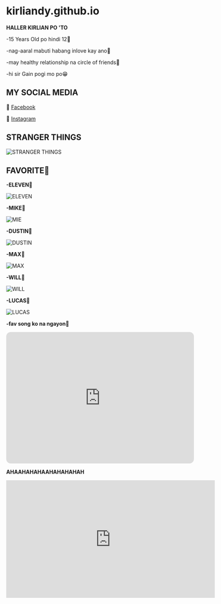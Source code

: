 # kirliandy.github.io

**HALLER KIRLIAN PO 'TO**

-15 Years Old po hindi 12😤

-nag-aaral mabuti habang inlove kay ano🤭

-may healthy relationship na circle of friends🫶

-hi sir Gain pogi mo po😁


## MY SOCIAL MEDIA

🔗 [Facebook](https://www.facebook.com/kirlian.nhikel?mibextid=ZbWKwL)

🔗 [Instagram](https://www.instagram.com/kliannnn/?next=%2F)

## STRANGER THINGS 

![STRANGER THINGS](https://encrypted-tbn0.gstatic.com/images?q=tbn:ANd9GcQ1JPtkDPuTPPo-RfNX4FnccCj5n_ah7yX7Mza6WNqhs3-AcrtCYShDSa-m5bM0f6pfkTY&usqp=CAU)

## FAVORITE🥹

**-ELEVEN**🎸


 ![ELEVEN](https://encrypted-tbn0.gstatic.com/images?q=tbn:ANd9GcSNt0XvT7C_aMirZWal3SbJqipE9nWzRvLAws6SlfbB70d76hqhQbzaovR_tOCxEWieCI0&usqp=CAU)


**-MIKE**🎸


![MIE](https://encrypted-tbn0.gstatic.com/images?q=tbn:ANd9GcTT2nUqpXrlKFUiS0y26L_R5EHCY3thrFdkGiXUQWzuXtnZ5Jg1VuGbT7bafqs7jfzkC88&usqp=CAU)

**-DUSTIN**🎸


![DUSTIN](https://encrypted-tbn0.gstatic.com/images?q=tbn:ANd9GcTE7in9hxmefNXzyNXkEPA0_aeSeRNxeLioyFFRZcvZxQx0YjC39GR95hd3vM2OQKRjG9Q&usqp=CAU)

**-MAX**🎸


![MAX](https://encrypted-tbn0.gstatic.com/images?q=tbn:ANd9GcRExQo-Deo66u2FxW_ST7FzIvkJRjbxsJkjbwwTIoJrXPsL-5mIs3zTB7SxDsy0YrnirOY&usqp=CAU)

**-WILL**🎸


![WILL](https://encrypted-tbn0.gstatic.com/images?q=tbn:ANd9GcSau3rhfzel-05R0J4hL6Nb4qcIStOZsg1QewxgTqQRMB0vjPV9bn1ql52Fhg4y7R7m2SU&usqp=CAU)


**-LUCAS**🎸


![LUCAS](https://encrypted-tbn0.gstatic.com/images?q=tbn:ANd9GcRo9KQHTEumb31DkNXGwJpv_SE8HfeijSxhlie2nnWF0vfaxS51vSXlVlNpbMhQxDHHhns&usqp=CAU)

**-fav song ko na ngayon**🥰

<iframe style="border-radius:12px" src="https://open.spotify.com/embed/track/2v5VIWMjZxeiG52KckiXxS?utm_source=generator" width="100%" height="352" frameBorder="0" allowfullscreen="" allow="autoplay; clipboard-write; encrypted-media; fullscreen; picture-in-picture" loading="lazy"></iframe>





**AHAAHAHAHAAHAHAHAHAH**


<iframe width="560" height="315" src="https://www.youtube.com/embed/dQw4w9WgXcQ" title="YouTube video player" frameborder="0" allow="accelerometer; autoplay; clipboard-write; encrypted-media; gyroscope; picture-in-picture" allowfullscreen></iframe>
